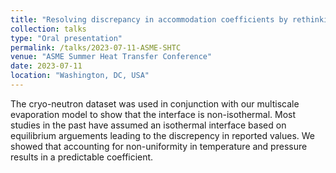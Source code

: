 ```yaml
---
title: "Resolving discrepancy in accommodation coefficients by rethinking equilibrium assumptions in evaporation modeling"
collection: talks
type: "Oral presentation"
permalink: /talks/2023-07-11-ASME-SHTC
venue: "ASME Summer Heat Transfer Conference"
date: 2023-07-11
location: "Washington, DC, USA"
---
```


The cryo-neutron dataset was used in conjunction with our multiscale evaporation model to show that the interface is non-isothermal. Most studies in the past have assumed an isothermal interface based on equilibrium arguements leading to the discrepency in reported values. We showed that accounting for non-uniformity in temperature and pressure results in a predictable coefficient.

